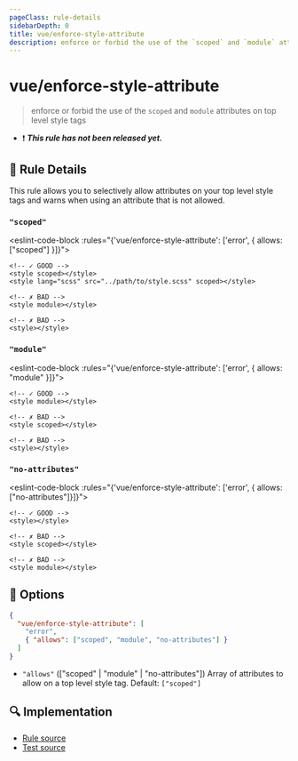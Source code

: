 ```yaml
---
pageClass: rule-details
sidebarDepth: 0
title: vue/enforce-style-attribute
description: enforce or forbid the use of the `scoped` and `module` attributes on top level style tags
---
```


# vue/enforce-style-attribute

> enforce or forbid the use of the `scoped` and `module` attributes on top level style tags

- :exclamation: <badge text="This rule has not been released yet." vertical="middle" type="error"> ***This rule has not been released yet.*** </badge>

## :book: Rule Details

This rule allows you to selectively allow attributes on your top level style tags and warns when using an attribute that is not allowed.

### `"scoped"`

<eslint-code-block :rules="{'vue/enforce-style-attribute': ['error', { allows: ["scoped"] }]}">

```vue
<!-- ✓ GOOD -->
<style scoped></style>
<style lang="scss" src="../path/to/style.scss" scoped></style>

<!-- ✗ BAD -->
<style module></style>

<!-- ✗ BAD -->
<style></style>
```

</eslint-code-block>

### `"module"`

<eslint-code-block :rules="{'vue/enforce-style-attribute': ['error', { allows: "module" }]}">

```vue
<!-- ✓ GOOD -->
<style module></style>

<!-- ✗ BAD -->
<style scoped></style>

<!-- ✗ BAD -->
<style></style>
```

</eslint-code-block>

### `"no-attributes"`

<eslint-code-block :rules="{'vue/enforce-style-attribute': ['error', { allows: ["no-attributes"]}]}">

```vue
<!-- ✓ GOOD -->
<style></style>

<!-- ✗ BAD -->
<style scoped></style>

<!-- ✗ BAD -->
<style module></style>
```

</eslint-code-block>

## :wrench: Options

```json
{
  "vue/enforce-style-attribute": [
    "error",
    { "allows": ["scoped", "module", "no-attributes"] }
  ]
}
```

- `"allows"` (["scoped" | "module" | "no-attributes"]) Array of attributes to allow on a top level style tag. Default: `["scoped"]`

## :mag: Implementation

- [Rule source](https://github.com/vuejs/eslint-plugin-vue/blob/master/lib/rules/enforce-style-attribute.js)
- [Test source](https://github.com/vuejs/eslint-plugin-vue/blob/master/tests/lib/rules/enforce-style-attribute.js)
